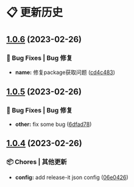 # 📋 更新历史


## [1.0.6](https://github.com/lattelu/agee-cli/commit/compare/1.0.5...1.0.6) (2023-02-26)


### 🐛 Bug Fixes | Bug 修复

* **name:** 修复package获取问题 ([cd4c483](https://github.com/lattelu/agee-cli/commit/cd4c483cb881b6c0202cc88e2e9cfd09e0916737))

## [1.0.5](https://github.com/lattelu/agee-cli/commit/compare/1.0.4...1.0.5) (2023-02-26)


### 🐛 Bug Fixes | Bug 修复

* **other:** fix some bug ([6dfad78](https://github.com/lattelu/agee-cli/commit/6dfad78b31c61ebcf3e376ec180473ca2775d60b))

## [1.0.4](https://github.com/lattelu/agee-cli/commit/compare/1.0.3...1.0.4) (2023-02-26)


### 📦 Chores | 其他更新

* **config:** add release-it json config ([06e0426](https://github.com/lattelu/agee-cli/commit/06e0426246b387fe773dbb4bdb69c98f0879f983))